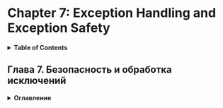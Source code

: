 # Chapter 7: Exception Handling and Exception Safety
<details>
  <summary><b>Table of Contents</b></summary>


</details>

## Глава 7. Безопасность и обработка исключений
<details>
  <summary><b>Оглавление</b></summary>

- Как CLR трактует исключения		
- Механизм обработки исключений в C#		
- Обеспечение нейтральности к исключениям		
- Создание пользовательских классов исключений		
- Работа с выделенными ресурсами и исключениями		
- Обеспечение поведения отката		
- Резюме
</details>
